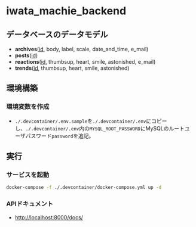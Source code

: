 # iwata_machie_backend

## データベースのデータモデル

* **archives**(<u>id</u>, body, label, scale, date_and_time, e_mail)
* **posts**(<u>id</u>)
* **reactions**(<u>id</u>, thumbsup, heart, smile, astonished, e_mail)
* **trends**(<u>id</u>, thumbsup, heart, smile, astonished)

## 環境構築

### 環境変数を作成

* `./.devcontainer/.env.sample`を`./.devcontainer/.env`にコピーし、`./.devcontainer/.env`内の`MYSQL_ROOT_PASSWORD`にMySQLのルートユーザパスワード`password`を追記。

## 実行

### サービスを起動

```bash
docker-compose -f ./.devcontainer/docker-compose.yml up -d
```

### APIドキュメント

* [http://localhost:8000/docs/](http://localhost:8000/docs/)